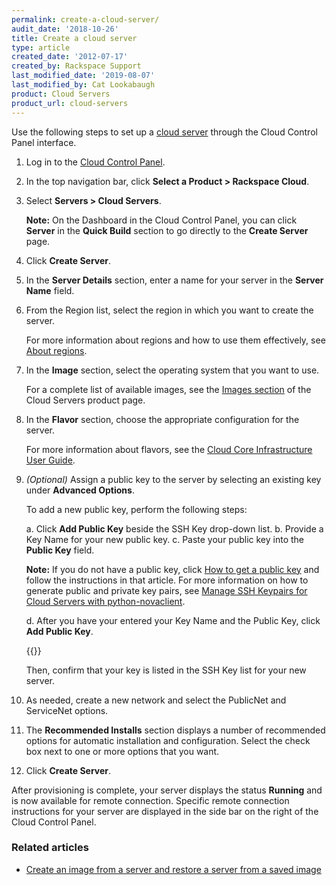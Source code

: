 ```yaml
---
permalink: create-a-cloud-server/
audit_date: '2018-10-26'
title: Create a cloud server
type: article
created_date: '2012-07-17'
created_by: Rackspace Support
last_modified_date: '2019-08-07'
last_modified_by: Cat Lookabaugh
product: Cloud Servers
product_url: cloud-servers
---
```


Use the following steps to set up a [cloud
server](https://www.rackspace.com/cloud/servers) through the Cloud
Control Panel interface.

1. Log in to the [Cloud Control Panel](https://login.rackspace.com).

2. In the top navigation bar, click **Select a Product > Rackspace Cloud**.

3. Select **Servers > Cloud Servers**.

    **Note:** On the Dashboard in the Cloud Control Panel, you can click
    **Server** in the **Quick Build** section to go directly to the **Create Server** page.

4.  Click **Create Server**.

5.  In the **Server Details** section, enter a name for your server in
    the **Server Name** field.

6.  From the Region list, select the region in which you want to create
    the server.

    For more information about regions and how to use them effectively, see [About regions](/how-to/about-regions).

7.  In the **Image** section, select the operating system that you want to
    use.

    For a complete list of available images, see the [Images section](/how-to/hidden-base-images/)
    of the Cloud Servers product page.

8.  In the **Flavor** section, choose the appropriate configuration for
    the server.

    For more information about flavors, see the [Cloud Core Infrastructure User Guide](https://docs.rackspace.com/docs/user-guides/infrastructure/cloud-config/compute/cloud-servers-product-concepts/flavor-class/#cloud-servers-flavor-class).

9.  *(Optional)* Assign a public key to the server by selecting an
    existing key under **Advanced Options**.

    To add a new public key, perform the following steps:

    a. Click **Add Public Key** beside the SSH Key drop-down list.
    b. Provide a Key Name for your new public key.
    c. Paste your public key into the **Public Key** field.

       **Note:** If you do not have a public key, click [How to get a public key](/how-to/connecting-to-a-server-using-ssh-on-linux-or-mac-os)
       and follow the instructions in that article. For more information on how
       to generate public and private key pairs, see
       [Manage SSH Keypairs for Cloud Servers with python-novaclient](/how-to/manage-ssh-key-pairs-for-cloud-servers-with-python-novaclient).

    d. After you have your entered your Key Name and the Public Key, click **Add Public Key**.

    {{<image src="create-server-add-public-key.png" alt="" title="">}}

    Then, confirm that your key is listed in the SSH Key list for your new
    server.

10. As needed, create a new network and select the PublicNet and
    ServiceNet options.

11. The **Recommended Installs** section displays a number of recommended options
    for automatic installation and configuration. Select the check box next to
    one or more options that you want.

12. Click **Create Server**.

After provisioning is complete, your server displays the status **Running** and
is now available for remote connection. Specific remote connection instructions
for your server are displayed in the side bar on the right of the Cloud Control
Panel.

### Related articles

- [Create an image from a server and restore a server from a saved image](/how-to/create-an-image-of-a-server-and-restore-a-server-from-a-saved-image)
